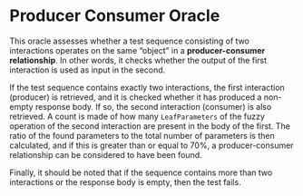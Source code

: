 # Producer Consumer Oracle
This oracle assesses whether a test sequence consisting of two interactions operates on the same “object” in a **producer-consumer relationship**. In other words, it checks whether the output of the first interaction is used as input in the second.   

If the test sequence contains exactly two interactions, the first interaction (producer) is retrieved, and it is checked whether it has produced a non-empty response body. If so, the second interaction (consumer) is also retrieved. A count is made of how many ```LeafParameters``` of the fuzzy operation of the second interaction are present in the body of the first. The ratio of the found parameters to the total number of parameters is then calculated, and if this is greater than or equal to 70%, a producer-consumer relationship can be considered to have been found.   

Finally, it should be noted that if the sequence contains more than two interactions or the response body is empty, then the test fails. 
